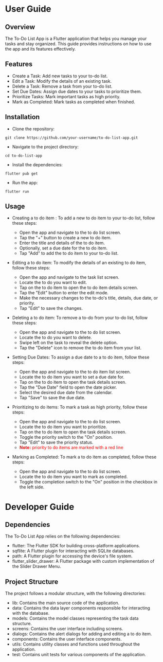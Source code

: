 # User Guide
## Overview
The To-Do List App is a Flutter application that helps you manage your tasks and stay organized. This guide provides instructions on how to use the app and its features effectively.

## Features
* Create a Task: Add new tasks to your to-do list.
* Edit a Task: Modify the details of an existing task.
* Delete a Task: Remove a task from your to-do list.
* Set Due Dates: Assign due dates to your tasks to prioritize them.
* Prioritize Tasks: Mark important tasks as high priority.
* Mark as Completed: Mark tasks as completed when finished.

## Installation
* Clone the repository:

```
git clone https://github.com/your-username/to-do-list-app.git
```
* Navigate to the project directory:

```
cd to-do-list-app
```
* Install the dependencies:

```
flutter pub get
```
* Run the app:
```
flutter run
```

## Usage
* Creating a to do item : To add a new to do item to your to-do list, follow these steps:

  - Open the app and navigate to the to do list screen.
  - Tap the "+" button to create a new to do item.
  - Enter the title and details of the to do item.
  - Optionally, set a due date for the to do item.
  - Tap "Add" to add the to do item to your to-do list.

* Editing a to do item: To modify the details of an existing to do item, follow these steps:

  - Open the app and navigate to the task list screen.
  - Locate the to do you want to edit.
  - Tap on the to do item to open the to do item details screen.
  - Tap the "Edit" button to enter the edit mode.
  - Make the necessary changes to the to-do's title, details, due date, or priority.
  - Tap "Edit" to save the changes.

* Deleting a to do item: To remove a to-do from your to-do list, follow these steps:

  - Open the app and navigate to the to do list screen.
  - Locate the to do you want to delete.
  - Swipe left on the task to reveal the delete option.
  - Tap the "Delete" icon to remove the to do item from your list.

* Setting Due Dates: To assign a due date to a to do item, follow these steps:

  - Open the app and navigate to the to do item list screen.
  - Locate the to do item you want to set a due date for.
  - Tap on the to do item to open the task details screen.
  - Tap the "Due Date" field to open the date picker.
  - Select the desired due date from the calendar.
  - Tap "Save" to save the due date.

* Prioritizing to do items: To mark a task as high priority, follow these steps:

  - Open the app and navigate to the to do list screen.
  - Locate the to do item you want to prioritize.
  - Tap on the to do item to open the task details screen.
  - Toggle the priority switch to the "On" position.
  - Tap "Edit" to save the priority status.
  - <font color="red">**Note:**  priority to do items are marked with a red line</font>

* Marking as Completed: To mark a to do item as completed, follow these steps:

  - Open the app and navigate to the to do list screen.
  - Locate the to do item you want to mark as completed.
  - Toggle the completion switch to the "On" position in the checkbox in the left side.
  
# Developer Guide
## Dependencies
The To-Do List App relies on the following dependencies:

- flutter: The Flutter SDK for building cross-platform applications.
- sqflite: A Flutter plugin for interacting with SQLite databases.
- path: A Flutter plugin for accessing the device's file system.
- flutter_slider_drawer: A Flutter package with custom implementation of the Slider Drawer Menu. 

## Project Structure
The project follows a modular structure, with the following directories:

- lib: Contains the main source code of the application.
- data: Contains the data layer components responsible for interacting with the database.
- models: Contains the model classes representing the task data structure.
- screens: Contains the user interface including screens.
- dialogs: Contains the alert dialogs for adding and editing a to do item.
- components: Contains the user interface components.
- utils: Contains utility classes and functions used throughout the application.
- test: Contains unit tests for various components of the application.

